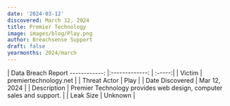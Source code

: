 ```yaml
---
date: '2024-03-12'
discovered: March 12, 2024
title: Premier Technology
image: images/blog/Play.png
author: Breachsense Support
draft: false
yearmonths: 2024/march
---
```



| Data Breach Report
------------:     |:-------------:    | :-----:|
| Victim      | premiertechnology.net      | 
| Threat Actor      | Play      | 
| Date Discovered      | Mar 12, 2024      | 
| Description      | Premier Technology provides web design, computer sales and support.      | 
| Leak Size      | Unknown      | 

